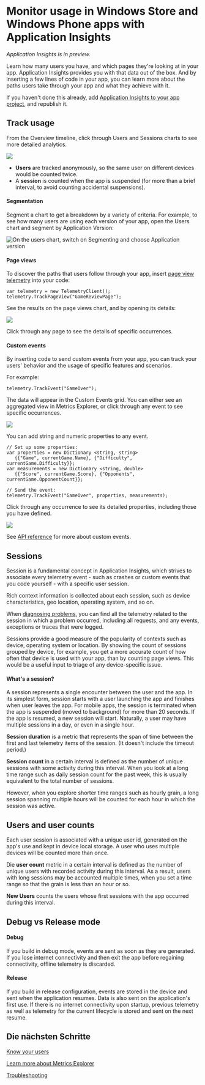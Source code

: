 <properties 
	pageTitle="Monitor usage in Windows Store and Phone apps with Application Insights" 
	description="Analyze usage of your Windows device app with Application Insights." 
	services="application-insights" 
    documentationCenter="windows"
	authors="alancameronwills" 
	manager="douge"/>

<tags 
	ms.service="application-insights" 
	ms.workload="tbd" 
	ms.tgt_pltfrm="ibiza" 
	ms.devlang="na" 
	ms.topic="article" 
	ms.date="06/19/2015" 
	ms.author="awills"/>

#  Monitor usage in Windows Store and Windows Phone apps with Application Insights

*Application Insights is in preview.*

Learn how many users you have, and which pages they're looking at in your app. Application Insights provides you with that data out of the box. And by inserting a few lines of code in your app, you can learn more about the paths users take through your app and what they achieve with it.

If you haven't done this already, add [Application Insights to your app project][windows], and republish it. 


## <a name="usage"></a>Track usage

From the Overview timeline, click through Users and Sessions charts to see more detailed analytics.


![](./media/app-insights-windows-usage/appinsights-d018-oview.png)

* **Users** are tracked anonymously, so the same user on different devices would be counted twice.
* A **session** is counted when the app is suspended (for more than a brief interval, to avoid counting accidental suspensions).

#### Segmentation

Segment a chart to get a breakdown by a variety of criteria. For example, to see how many users are using each version of your app, open the Users chart and segment by Application Version: 

![On the users chart, switch on Segmenting and choose Application version](./media/app-insights-windows-usage/appinsights-d25-usage.png)


#### Page views

To discover the paths that users follow through your app, insert [page view telemetry][api] into  your code:

    var telemetry = new TelemetryClient();
    telemetry.TrackPageView("GameReviewPage");

See the results on the page views chart, and by opening its details:

![](./media/app-insights-windows-usage/appinsights-d27-pages.png)

Click through any page to see the details of specific occurrences.

#### Custom events

By inserting code to send custom events from your app, you can track your users' behavior and the usage of specific features and scenarios. 

For example:

    telemetry.TrackEvent("GameOver");

The data will appear in the Custom Events grid. You can either see an aggregated view in Metrics Explorer, or click through any event to see specific occurrences.

![](./media/app-insights-windows-usage/appinsights-d28-events.png)


You can add string and numeric properties to any event.


    // Set up some properties:
    var properties = new Dictionary <string, string> 
       {{"Game", currentGame.Name}, {"Difficulty", currentGame.Difficulty}};
    var measurements = new Dictionary <string, double>
       {{"Score", currentGame.Score}, {"Opponents", currentGame.OpponentCount}};

    // Send the event:
    telemetry.TrackEvent("GameOver", properties, measurements);


Click through any occurrence to see its detailed properties, including those you have defined.


![](./media/app-insights-windows-usage/appinsights-d29-eventProps.png)

See [API reference][api] for more about custom events.

## Sessions

Session is a fundamental concept in Application Insights, which strives to associate every telemetry event - such as crashes or custom events that you code yourself - with a specific user session. 

Rich context information is collected about each session, such as device characteristics, geo location, operating system, and so on.

When [diagnosing problems][diagnostic], you can find all the telemetry related to the session in which a problem occurred, including all requests, and any events, exceptions or traces that were logged.

Sessions provide a good measure of the popularity of contexts such as device, operating system or location. By showing the count of sessions grouped by device, for example, you get a more accurate count of how often that device is used with your app, than by counting page views. This would be a useful input to triage of any device-specific issue.


#### What's a session?

A session represents a single encounter between the user and the app. In its simplest form, session starts with a user launching the app and finishes when user leaves the app. For mobile apps, the session is terminated when the app is suspended (moved to background) for more than 20 seconds. If the app is resumed, a new session will start. Naturally, a user may have multiple sessions in a day, or even in a single hour. 

**Session duration** is a metric that represents the span of time between the first and last telemetry items of the session. (It doesn't include the timeout period.)


**Session count** in a certain interval is defined as the number of unique sessions with some activity during this interval. When you look at a long time range such as daily session count for the past week, this is usually equivalent to the total number of sessions. 

However, when you explore shorter time ranges such as hourly grain, a long session spanning multiple hours will be counted for each hour in which the session was active. 

## Users and user counts

Each user session is associated with a unique user id, generated on the app's use and kept in device local storage. A user who uses multiple devices will be counted more than once.

Die **user count** metric in a certain interval is defined as the number of unique users with recorded activity during this interval. As a result, users with long sessions may be accounted multiple times, when you set a time range so that the grain is less than an hour or so.

**New Users** counts the users whose first sessions with the app occurred during this interval. 


## <a name="debug"></a>Debug vs Release mode

#### Debug

If you build in debug mode, events are sent as soon as they are generated. If you lose internet connectivity and then exit the app before regaining connectivity, offline telemetry is discarded.

#### Release

If you build in release configuration, events are stored in the device and sent when the application resumes. Data is also sent on the application's first use. If there is no internet connectivity upon startup, previous telemetry as well as telemetry for the current lifecycle is stored and sent on the next resume.

## <a name="next"></a>Die nächsten Schritte

[Know your users][knowUsers]

[Learn more about Metrics Explorer][metrics]


[Troubleshooting][qna]




<!--Link references-->

[api]: app-insights-api-custom-events-metrics.md
[diagnostic]: app-insights-diagnostic-search.md
[knowUsers]: app-insights-overview-usage.md
[metrics]: app-insights-metrics-explorer.md
[portal]: http://portal.azure.com/
[qna]: app-insights-troubleshoot-faq.md
[windows]: app-insights-windows-get-started.md


 